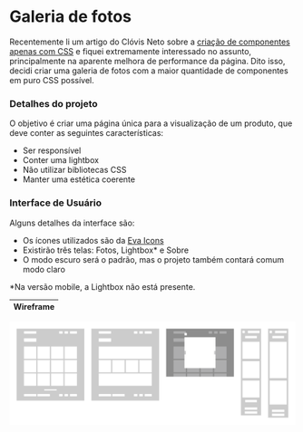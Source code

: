 # Galeria de fotos

Recentemente li um artigo do Clóvis Neto sobre a [criação de componentes apenas com CSS](https://clovisdasilvaneto.github.io/criando-componentes-apenas-com-css) e fiquei extremamente interessado no assunto, principalmente na aparente melhora de performance da página. Dito isso, decidi criar uma galeria de fotos com a maior quantidade de componentes em puro CSS possível.

### Detalhes do projeto

O objetivo é criar uma página única para a visualização de um produto, que deve conter as seguintes características:

- Ser responsível
- Conter uma lightbox
- Não utilizar bibliotecas CSS
- Manter uma estética coerente

### Interface de Usuário

Alguns detalhes da interface são:

- Os ícones utilizados são da [Eva Icons](https://akveo.github.io/eva-icons/#/)
- Existirão três telas: Fotos, Lightbox\* e Sobre
- O modo escuro será o padrão, mas o projeto também contará comum modo claro

\*Na versão mobile, a Lightbox não está presente.

| Wireframe |
| --------- |

![Wireframe](./resources/images/wireframe.png)
